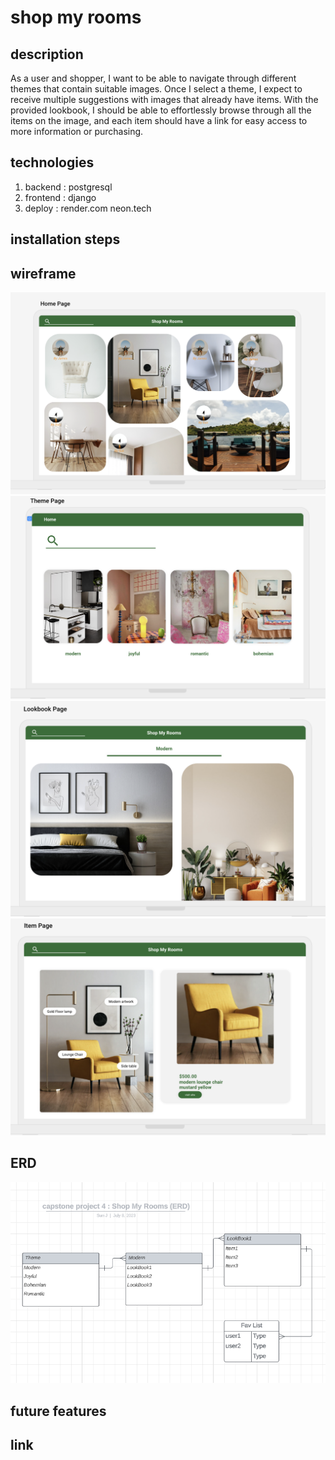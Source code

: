 # shop my rooms

## description
As a user and shopper, I want to be able to navigate through different themes that contain suitable images. Once I select a theme, I expect to receive multiple suggestions with images that already have items. With the provided lookbook, I should be able to effortlessly browse through all the items on the image, and each item should have a link for easy access to more information or purchasing.

## technologies 
1. backend : postgresql
2. frontend : django
3. deploy : render.com neon.tech

## installation steps

## wireframe 
![project4 homepage screenshot](pj4_homepage.png)
![project4 theme screenshot](pj4_themepage.png)
![project4 lookbook screenshot](pj4_lookbookpage.png)
![project4 item screenshot](pj4_itempage.png)

## ERD 
![project4 ERD screenshot](pj4_ERD_screenshot.png)
## future features

## link

